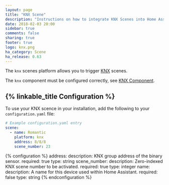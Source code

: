 ```yaml
---
layout: page
title: "KNX Scene"
description: "Instructions on how to integrate KNX Scenes into Home Assistant."
date: 2018-02-03 20:00
sidebar: true
comments: false
sharing: true
footer: true
logo: knx.png
ha_category: Scene
ha_release: 0.63
---
```


The `knx` scenes platform allows you to trigger [KNX](http://www.knx.org) scenes.

The `knx` component must be configured correctly, see [KNX Component](/components/knx).

## {% linkable_title Configuration %}

To use your KNX scence in your installation, add the following to your `configuration.yaml` file:

```yaml
# Example configuration.yaml entry
scene:
  - name: Romantic
    platform: knx
    address: 8/8/8
    scene_number: 23
```

{% configuration %}
address:
  description: KNX group address of the binary sensor.
  required: true
  type: string
scene_number:
  description: Zero-indexed KNX scene number to be activated.
  required: true
  type: integer
name:
  description: A name for this device used within Home Assistant.
  required: false
  type: string
{% endconfiguration %}
